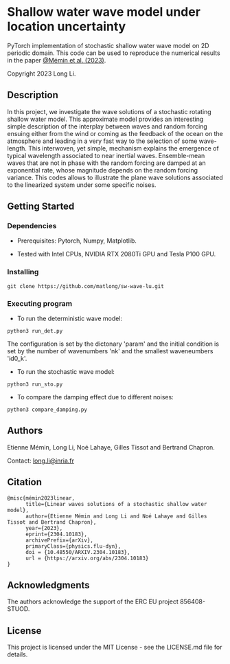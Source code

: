 # Shallow water wave model under location uncertainty
PyTorch implementation of stochastic shallow water wave model on 2D periodic domain.
This code can be used to reproduce the numerical results in the paper 
[@Mémin et al. (2023)](https://arxiv.org/abs/2304.10183).

Copyright 2023 Long Li.

## Description

In this project, we investigate the wave solutions of a stochastic rotating shallow water model. 
This approximate model provides an interesting simple description of the interplay between waves and 
random forcing ensuing either from the wind or coming as the feedback of the ocean on the atmosphere 
and leading in a very fast way to the selection of some wave-length. This interwoven, yet simple, 
mechanism explains the emergence of typical wavelength associated to near inertial waves. 
Ensemble-mean waves that are not in phase with the random forcing are damped at an exponential rate, 
whose magnitude depends on the random forcing variance. This codes allows to illustrate the plane wave
solutions associated to the linearized system under some specific noises.

## Getting Started

### Dependencies

* Prerequisites: Pytorch, Numpy, Matplotlib.

* Tested with Intel CPUs, NVIDIA RTX 2080Ti GPU and Tesla P100 GPU.

### Installing

```
git clone https://github.com/matlong/sw-wave-lu.git
```

### Executing program

* To run the deterministic wave model:
```
python3 run_det.py
```
The configuration is set by the dictonary 'param' and the initial condition is set by the number of wavenumbers 'nk' and the smallest waveneumbers 'id0\_k'.

* To run the stochastic wave model:
```
python3 run_sto.py
```

* To compare the damping effect due to different noises:
```
python3 compare_damping.py
```

<!---
## Help

Any advise for common problems or issues.
```
command to run if program contains helper info
```
-->

## Authors

Etienne Mémin, Long Li, Noé Lahaye, Gilles Tissot and Bertrand Chapron.

Contact: long.li@inria.fr

<!---
ex. Dominique Pizzie  
ex. [@DomPizzie](https://twitter.com/dompizzie)
-->

<!---
## Version History

* 0.2
    * Various bug fixes and optimizations
    * See [commit change]() or See [release history]()
* 0.1
    * Initial Release
-->

## Citation

```
@misc{mémin2023linear,
      title={Linear waves solutions of a stochastic shallow water model},
      author={Etienne Mémin and Long Li and Noé Lahaye and Gilles Tissot and Bertrand Chapron},
      year={2023},
      eprint={2304.10183},
      archivePrefix={arXiv},
      primaryClass={physics.flu-dyn},
      doi = {10.48550/ARXIV.2304.10183},
      url = {https://arxiv.org/abs/2304.10183}
}
```

## Acknowledgments

The authors acknowledge the support of the ERC EU project 856408-STUOD.

## License

This project is licensed under the MIT License - see the LICENSE.md file for details.

<!---
Inspiration, code snippets, etc.
* [awesome-readme](https://github.com/matiassingers/awesome-readme)
* [PurpleBooth](https://gist.github.com/PurpleBooth/109311bb0361f32d87a2)
* [dbader](https://github.com/dbader/readme-template)
* [zenorocha](https://gist.github.com/zenorocha/4526327)
* [fvcproductions](https://gist.github.com/fvcproductions/1bfc2d4aecb01a834b46)
-->

